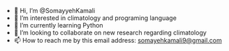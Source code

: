 - 👋 Hi, I’m @SomayyehKamali
- 👀 I’m interested in climatology and programing language
- 🌱 I’m currently learning Python
- 💞️ I’m looking to collaborate on new research regarding climatology
- 📫 How to reach me by this email address: somayehkamali9@gmail.com

<!---
SomayyehKamali/SomayyehKamali is a ✨ special ✨ repository because its `README.md` (this file) appears on your GitHub profile.
You can click the Preview link to take a look at your changes.
--->
